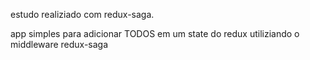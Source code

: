 estudo realiziado com redux-saga.

app simples para adicionar TODOS em um state do redux utiliziando o middleware redux-saga
